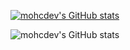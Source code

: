 [![mohcdev's GitHub stats](https://github-readme-stats.vercel.app/api?username=mohcdev)](https://github.com/anuraghazra/github-readme-stats)


![mohcdev's GitHub stats](https://github-readme-stats.vercel.app/api?username=mohcdev&show_icons=true)
